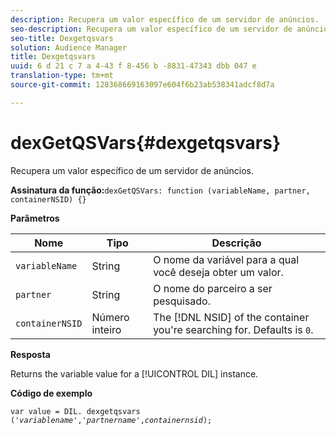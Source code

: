 ```yaml
---
description: Recupera um valor específico de um servidor de anúncios.
seo-description: Recupera um valor específico de um servidor de anúncios.
seo-title: Dexgetqsvars
solution: Audience Manager
title: Dexgetqsvars
uuid: 6 d 21 c 7 a 4-43 f 8-456 b -8831-47343 dbb 047 e
translation-type: tm+mt
source-git-commit: 128368669163097e604f6b23ab538341adcf8d7a

---
```



# dexGetQSVars{#dexgetqsvars}

Recupera um valor específico de um servidor de anúncios.

**Assinatura da função:**`dexGetQSVars: function (variableName, partner, containerNSID) {}`

<!-- 

r_dil_get_dexqsvars.xml

 -->

**Parâmetros**

| Nome | Tipo | Descrição |
|---|---|---|
| `variableName` | String   | O nome da variável para a qual você deseja obter um valor. |
| `partner` | String   | O nome do parceiro a ser pesquisado. |
| `containerNSID` | Número inteiro | The [!DNL NSID] of the container you&#39;re searching for. Defaults is `0`. |

**Resposta**

Returns the variable value for a [!UICONTROL DIL] instance.

**Código de exemplo**

<pre class="java"><code>var value = DIL. dexgetqsvars ('<i>variablename</i>','<i>partnername</i>',<i>containernsid</i>);</code>
</pre>
